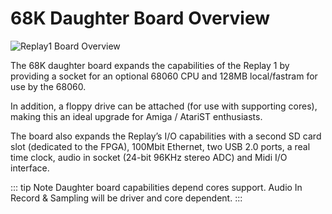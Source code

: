 # 68K Daughter Board Overview

![Replay1 Board Overview](/images/replay1/daughterboard.jpg "Replay 1 daughter board")

The 68K daughter board expands the capabilities of the Replay 1 by providing
a socket for an optional 68060 CPU and 128MB local/fastram for use by the 68060.

In addition, a floppy drive can be attached (for use with supporting cores), making
this an ideal upgrade for Amiga / AtariST enthusiasts.

The board also expands the Replay’s I/O capabilities with a second SD card
slot (dedicated to the FPGA), 100Mbit Ethernet, two USB 2.0 ports, a real time clock,
audio in socket (24-bit 96KHz stereo ADC) and Midi I/O interface.

::: tip Note
Daughter board capabilities depend cores support. Audio In Record & Sampling will
be driver and core dependent.
:::
